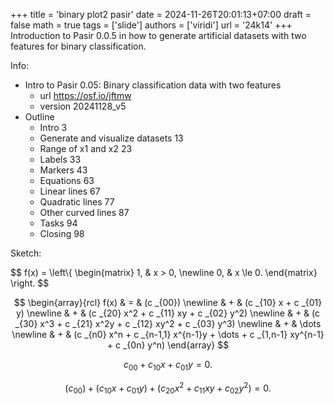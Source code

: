 +++
title = 'binary plot2 pasir'
date = 2024-11-26T20:01:13+07:00
draft = false
math = true
tags = ['slide']
authors = ['viridi']
url = '24k14'
+++
Introduction to Pasir 0.0.5 in how to generate artificial datasets with two features for binary classification.

<!--more-->

Info:

- Intro to Pasir 0.05: Binary classification data with two features
  + url https://osf.io/jftmw
  + version 20241128_v5
- Outline
  + Intro 3
  + Generate and visualize datasets 13
  + Range of x1 and x2 23
  + Labels 33
  + Markers 43
  + Equations 63
  + Linear lines 67
  + Quadratic lines 77
  + Other curved lines 87  
  + Tasks 94
  + Closing 98

Sketch:

$$
f(x) = \left\\{
\begin{matrix}
1, & x > 0, \newline
0, & x \le 0.
\end{matrix}
\right.
$$

$$
\begin{array}{rcl}
f(x) & = & (c _{00}) \newline
& + & (c _{10} x + c _{01} y) \newline
& + & (c _{20} x^2 + c _{11} xy + c _{02} y^2) \newline
& + & (c _{30} x^3 + c _{21} x^2y + c _{12} xy^2 + c _{03} y^3) \newline
& + & \dots \newline
& + & (c _{n0} x^n + c _{n-1,1} x^{n-1}y + \dots + c _{1,n-1} xy^{n-1} + c _{0n} y^n)
\end{array}
$$

$$
c _{00} + c _{10} x + c _{01} y = 0.
$$

$$
(c _{00}) + (c _{10} x + c _{01} y) + (c _{20} x^2 + c _{11} xy + c _{02} y^2) = 0.
$$
